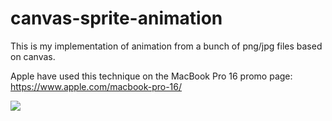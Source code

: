 # canvas-sprite-animation
This is my implementation of animation from a bunch of png/jpg files based on canvas.

Apple have used this technique on the MacBook Pro 16 promo page:
https://www.apple.com/macbook-pro-16/

![](demo.gif)
